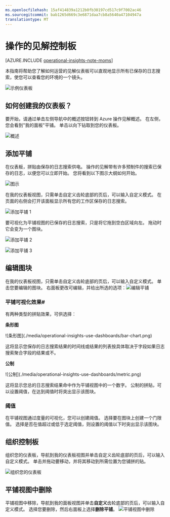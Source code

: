 ```yaml
---
ms.openlocfilehash: 15af414839a1212b0fb30197cd517c9f7002ac46
ms.sourcegitcommit: bab1265d669c3e6871daa7cb8a5640a47104947a
translationtype: MT
---
```

<properties
    pageTitle="操作的见解控制板"
    description="基本的仪表板使用的运营洞察力的信息性文章"
    services="operational-insights"
    documentationCenter=""
    authors="ehissey"
    manager="jwhit"
    editor=""/>

<tags
    ms.service="operational-insights"
    ms.workload="na"
    ms.tgt_pltfrm="na"
    ms.devlang="na"
    ms.topic="article"
    ms.date="07/21/2015"
    ms.author="evanhi"/>

# 操作的见解控制板

[AZURE.INCLUDE [operational-insights-note-moms](../../includes/operational-insights-note-moms.md)]

本指南将帮助您了解如何运营的见解仪表板可以直观地显示所有已保存的日志搜索，使您可以查看您的环境的一个镜头。

![示例仪表板](./media/operational-insights-use-dashboards/example-dash.png)

## 如何创建我的仪表板？

要开始，请通过单击左侧导航中的概述按钮转到 Azure 操作见解概述。 在左侧，您会看到"我的面板"平铺。 单击以向下钻取到您的仪表板。

![概述](./media/operational-insights-use-dashboards/overview.png)



## 添加平铺

在仪表板，拼贴由保存的日志搜索供电。 操作的见解带有许多预制件的搜索已保存的日志，以便您可以立即开始。 您将看到以下图示大纲如何开始。

![图示](./media/operational-insights-use-dashboards/pictorial.png)

在我的仪表板视图，只需单击自定义齿轮底部的页后，可以输入自定义模式。 在页面的右侧会打开该面板显示所有您的工作区保存的日志搜索。

![添加平铺 1](./media/operational-insights-use-dashboards/add-tile1.png)

要可视化为平铺视图的已保存的日志搜索，只是将它拖到空白区域向左。 拖动时它会变为一个图块。

![添加平铺 2](./media/operational-insights-use-dashboards/add-tile2.png)

![添加平铺 3](./media/operational-insights-use-dashboards/add-tile3.png)


## 编辑图块

在我的仪表板视图，只需单击自定义齿轮底部的页后，可以输入自定义模式。 单击您要编辑的图块。 右面板更改可编辑，并给出所选的选项︰![编辑平铺](./media/operational-insights-use-dashboards/edit-tile.png)

### 平铺可视化效果#
有两种类型的拼贴效果，可供选择︰

**条形图**
<p>
![条形图](./media/operational-insights-use-dashboards/bar-chart.png)

这将显示您保存的日志搜索结果的时间线或结果的列表按具体取决于字段如果日志搜索聚合字段的结果或不。

**公制**
<p>
![公制](./media/operational-insights-use-dashboards/metric.png)

这将显示您总的日志搜索结果命中作为平铺视图中的一个数字。 公制的拼贴，可以设置阈值，在达到阈值时将突出显示该图块。

### 阈值
在平铺视图通过度量的可视化，您可以创建阈值。 选择要在图块上创建一个门限值。 选择是否在值超过或低于选定阈值，则设置的阈值以下时突出显示该图块。

## 组织控制板
组织您的仪表板，导航到我的仪表板视图并单击自定义齿轮底部的页后，可以输入自定义模式。 单击并拖动要移动，并将其移动到所需位置为您铺拼的贴。

![组织您的仪表板](./media/operational-insights-use-dashboards/organize.png)

## 平铺视图中删除
平铺视图中移除，导航到我的面板视图并单击**自定义**齿轮底部的页后，可以输入自定义模式。 选择您要删除，然后右面板上选择**删除平铺**。
![平铺视图中删除](./media/operational-insights-use-dashboards/remove-tile.png)
